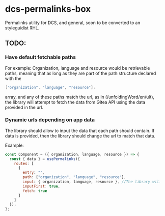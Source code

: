 # dcs-permalinks-box

Permalinks utility for DCS, and general, soon to be converted to an styleguidist RHL.

## TODO:

### Have default fetchable paths

For example:
Organization, language and resource would be retrievable paths, meaning that as long as they are part of the path structure declared with the

```js
["organization", "language", "resource"];
```

array, and any of these paths match the url, as in (/unfoldingWord/en/ult), the library will attempt to fetch the data from Gitea API using the data provided in the url.

### Dynamic urls depending on app data

The library should allow to input the data that each path should contain. If data is provided, then the library should change the url to match that data.

Example:

```js
const Component = ({ organization, language, resource }) => {
  const { data } = usePermalinks({
    routes: [
      {
        entry: "",
        path: ["organization", "language", "resource"],
        input: { organization, language, resource }, //The library will use this object to fill data for the matching path part and change url accordingly.
        inputFirst: true,
        fetch: true
      }
    ]
  });
};
```
